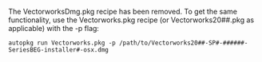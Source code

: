 The VectorworksDmg.pkg recipe has been removed. To get the same functionality,
use the Vectorworks.pkg recipe (or Vectorworks20##.pkg as applicable) with the -p flag:

    autopkg run Vectorworks.pkg -p /path/to/Vectorworks20##-SP#-######-SeriesBEG-installer#-osx.dmg